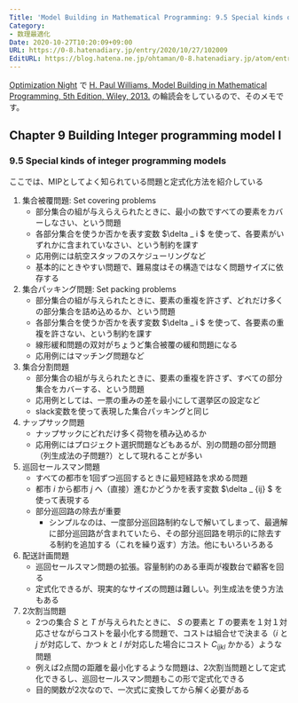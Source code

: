 ```yaml
---
Title: 'Model Building in Mathematical Programming: 9.5 Special kinds of integer programming'
Category:
- 数理最適化
Date: 2020-10-27T10:20:09+09:00
URL: https://0-8.hatenadiary.jp/entry/2020/10/27/102009
EditURL: https://blog.hatena.ne.jp/ohtaman/0-8.hatenadiary.jp/atom/entry/26006613645666108
---
```


[Optimization Night](https://optimization.connpass.com/) で [H. Paul Williams, Model Building in Mathematical Programming, 5th Edition, Wiley, 2013.](https://www.amazon.co.jp/dp/B00B8Y6MIG) の輪読会をしているので、そのメモです。

## Chapter 9 Building Integer programming model I

### 9.5 Special kinds of integer programming models

ここでは、MIPとしてよく知られている問題と定式化方法を紹介している

1. 集合被覆問題: Set covering problems
    - 部分集合の組が与えらえられたときに、最小の数ですべての要素をカバーしなさい、という問題
    - 各部分集合を使うか否かを表す変数 $\delta _ i $ を使って、各要素がいずれかに含まれていなさい、という制約を課す
    - 応用例には航空スタッフのスケジューリングなど
    - 基本的にときやすい問題で、難易度はその構造ではなく問題サイズに依存する
2. 集合パッキング問題: Set packing problems
    - 部分集合の組が与えられたときに、要素の重複を許さず、どれだけ多くの部分集合を詰め込めるか、という問題
    - 各部分集合を使うか否かを表す変数 $\delta _ i $ を使って、各要素の重複を許さない、という制約を課す
    - 線形緩和問題の双対がちょうど集合被覆の緩和問題になる
    - 応用例にはマッチング問題など
3. 集合分割問題
    - 部分集合の組が与えられたときに、要素の重複を許さず、すべての部分集合をカバーする、という問題
    - 応用例としては、一票の重みの差を最小にして選挙区の設定など
    - slack変数を使って表現した集合パッキングと同じ
4. ナップサック問題
    - ナップサックにどれだけ多く荷物を積み込めるか
    - 応用例にはプロジェクト選択問題などもあるが、別の問題の部分問題（列生成法の子問題?）として現れることが多い
5. 巡回セールスマン問題
    - すべての都市を1回ずつ巡回するときに最短経路を求める問題
    - 都市 $i$ から都市 $j$ へ（直接）進むかどうかを表す変数 $\delta _ {ij} $ を使って表現する
    - 部分巡回路の除去が重要
       - シンプルなのは、一度部分巡回路制約なしで解いてしまって、最適解に部分巡回路が含まれていたら、その部分巡回路を明示的に除去する制約を追加する（これを繰り返す）方法。他にもいろいろある
6. 配送計画問題
    - 巡回セールスマン問題の拡張。容量制約のある車両が複数台で顧客を回る
    - 定式化できるが、現実的なサイズの問題は難しい。列生成法を使う方法もある
7. 2次割当問題
    - 2つの集合 $S$ と $T$ が与えられたときに、 $S$ の要素と $T$ の要素を１対１対応させながらコストを最小化する問題で、コストは組合せで決まる（$i$ と$j$ が対応して、かつ $k$ と $l$ が対応した場合にコスト $C_{ijkl}$ かかる）ような問題
    - 例えば2点間の距離を最小化するような問題は、2次割当問題として定式化できるし、巡回セールスマン問題もこの形で定式化できる
    - 目的関数が2次なので、一次式に変換してから解く必要がある
